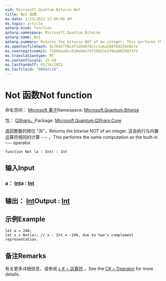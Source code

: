 ```yaml
---
uid: Microsoft.Quantum.Bitwise.Not
title: Not 函数
ms.date: 1/23/2021 12:00:00 AM
ms.topic: article
qsharp.kind: function
qsharp.namespace: Microsoft.Quantum.Bitwise
qsharp.name: Not
qsharp.summary: Returns the bitwise NOT of an integer. This performs the same computation as the built-in `~~~` operator.
ms.openlocfilehash: 9c7642770c4f1db4878ccc1aba288fb9254e017e
ms.sourcegitcommit: 71605ea9cc630e84e7ef29027e1f0ea06299747e
ms.translationtype: MT
ms.contentlocale: zh-CN
ms.lasthandoff: 01/26/2021
ms.locfileid: "98842116"
---
```

# <a name="not-function"></a><span data-ttu-id="daba3-102">Not 函数</span><span class="sxs-lookup"><span data-stu-id="daba3-102">Not function</span></span>

<span data-ttu-id="daba3-103">命名空间： [Microsoft 量子](xref:Microsoft.Quantum.Bitwise)</span><span class="sxs-lookup"><span data-stu-id="daba3-103">Namespace: [Microsoft.Quantum.Bitwise](xref:Microsoft.Quantum.Bitwise)</span></span>

<span data-ttu-id="daba3-104">包： [QSharp。](https://nuget.org/packages/Microsoft.Quantum.QSharp.Core)</span><span class="sxs-lookup"><span data-stu-id="daba3-104">Package: [Microsoft.Quantum.QSharp.Core](https://nuget.org/packages/Microsoft.Quantum.QSharp.Core)</span></span>


<span data-ttu-id="daba3-105">返回整数的按位 "非"。</span><span class="sxs-lookup"><span data-stu-id="daba3-105">Returns the bitwise NOT of an integer.</span></span>
<span data-ttu-id="daba3-106">这会执行与内置运算符相同的计算 `~~~` 。</span><span class="sxs-lookup"><span data-stu-id="daba3-106">This performs the same computation as the built-in `~~~` operator.</span></span>

```qsharp
function Not (a : Int) : Int
```


## <a name="input"></a><span data-ttu-id="daba3-107">输入</span><span class="sxs-lookup"><span data-stu-id="daba3-107">Input</span></span>

### <a name="a--int"></a><span data-ttu-id="daba3-108">a： [Int](xref:microsoft.quantum.lang-ref.int)</span><span class="sxs-lookup"><span data-stu-id="daba3-108">a : [Int](xref:microsoft.quantum.lang-ref.int)</span></span>





## <a name="output--int"></a><span data-ttu-id="daba3-109">输出： [Int](xref:microsoft.quantum.lang-ref.int)</span><span class="sxs-lookup"><span data-stu-id="daba3-109">Output : [Int](xref:microsoft.quantum.lang-ref.int)</span></span>



## <a name="example"></a><span data-ttu-id="daba3-110">示例</span><span class="sxs-lookup"><span data-stu-id="daba3-110">Example</span></span>

```qsharp
let a = 248;
let x = Not(a); // x : Int = -249, due to two's complement representation.
```

## <a name="remarks"></a><span data-ttu-id="daba3-111">备注</span><span class="sxs-lookup"><span data-stu-id="daba3-111">Remarks</span></span>

<span data-ttu-id="daba3-112">有关更多详细信息，请参阅 [c # ~ 运算符](https://docs.microsoft.com/dotnet/csharp/language-reference/operators/bitwise-complement-operator) 。</span><span class="sxs-lookup"><span data-stu-id="daba3-112">See the [C# ~ Operator](https://docs.microsoft.com/dotnet/csharp/language-reference/operators/bitwise-complement-operator) for more details.</span></span>